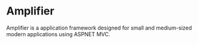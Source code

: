 # Amplifier

Amplifier is a application framework designed for small and medium-sized modern applications using ASPNET MVC.

